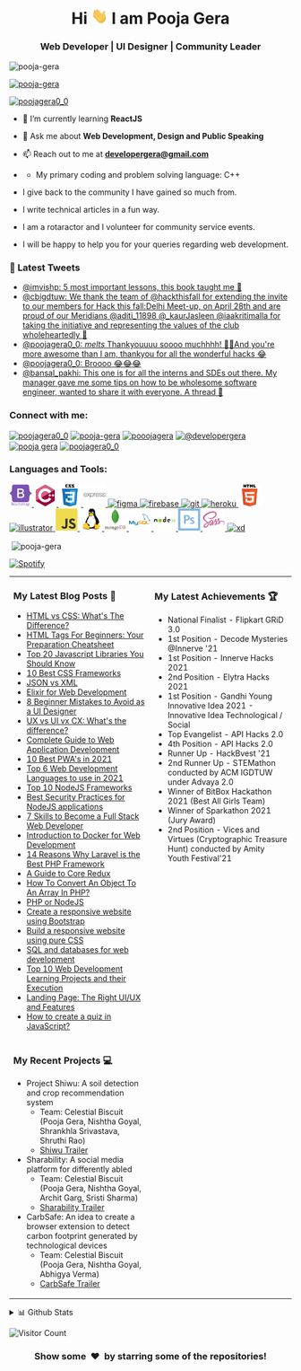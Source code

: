 <h1 align="center"> Hi <img src="https://raw.githubusercontent.com/ABSphreak/ABSphreak/master/gifs/Hi.gif" width="30px"> I am Pooja Gera</h1>
<h3 align="center">Web Developer | UI Designer | Community Leader</h3>

<p align="left"> <img src="https://komarev.com/ghpvc/?username=pooja-gera&label=Profile%20views&color=0e75b6&style=flat" alt="pooja-gera" /> </p>

<p align="left"> <a href="https://github.com/ryo-ma/github-profile-trophy"><img src="https://github-profile-trophy.vercel.app/?username=pooja-gera" alt="pooja-gera" /></a> </p>

<p align="left"> <a href="https://twitter.com/poojagera0_0" target="blank"><img src="https://img.shields.io/twitter/follow/poojagera0_0?logo=twitter&style=for-the-badge" alt="poojagera0_0" /></a> </p>

- 🌱 I’m currently learning **ReactJS**

- 💬 Ask me about **Web Development, Design and Public Speaking**

- 📫 Reach out to me at **developergera@gmail.com**

- * My primary coding and problem solving language: C++

- I give back to the community I have gained so much from. 

- I write technical articles in a fun way.

- I am a rotaractor and I volunteer for community service events. 

- I will be happy to help you for your queries regarding web development. 

### 📱 Latest Tweets

<!-- TWITTER:START -->
- [@imvishp: 5 most important lessons, this book taught me 💯](https://rss.app/articles/cb4e791f6f6d729c074351566bd3a7c508111d6e1632a4e8d1ea9755969266d3f70cea0d6cdbdc6ff0a36d7ddc1c0c9261dd6be2c412)
- [@cbigdtuw: We thank the team of @hackthisfall for extending the invite to our members for Hack this fall:Delhi Meet-up, on April 28th and are proud of our Meridians @aditi_11898 @_kaurJasleen @iaakritimalla for taking the initiative and representing the values of the club wholeheartedly 🚀](https://rss.app/articles/cb4e791f6f6d729c074351566bd3a7c508111d6e1c3dbbe6c6f6920dca9573c6f60ab61368dddd6af5a2697ddf140f9569d66ee4c5147b)
- [@poojagera0_0: *melts* Thankyouuuu soooo muchhhh! 🥺🌻And you&#39;re more awesome than I am, thankyou for all the wonderful hacks 😂](https://rss.app/articles/cb4e791f6f6d729c074351566bd3a7c508111d6e0f30bdebc3e5820884d65897ad0cb15d2d9d9d77f2a7697fde130f9168d369e0c7147a108c39c5)
- [@poojagera0_0: Broooo 😂😂😂](https://rss.app/articles/cb4e791f6f6d729c074351566bd3a7c508111d6e0f30bdebc3e5820884d65897ad0cb15d2d9d9d77f2a7697cd91d079760d76ce5c4127a128e3ac7)
- [@bansal_pakhi: This one is for all the interns and SDEs out there. My manager gave me some tips on how to be wholesome software engineer, wanted to share it with everyone. A thread 🧵](https://rss.app/articles/cb4e791f6f6d729c074351566bd3a7c508111d6e1d3ebcf2c3eeb80a848d6fcead0cb15d2d9d9d77f2a7697cd915079168d461e6c2147a10893cc1)
<!-- TWITTER:END -->

<h3 align="left">Connect with me:</h3>
<p align="left">
<a href="https://twitter.com/poojagera0_0" target="blank"><img align="center" src="https://raw.githubusercontent.com/rahuldkjain/github-profile-readme-generator/master/src/images/icons/Social/twitter.svg" alt="poojagera0_0" height="30" width="40" /></a>
<a href="https://linkedin.com/in/pooja-gera" target="blank"><img align="center" src="https://raw.githubusercontent.com/rahuldkjain/github-profile-readme-generator/master/src/images/icons/Social/linked-in-alt.svg" alt="pooja-gera" height="30" width="40" /></a>
<a href="https://instagram.com/pooojagera" target="blank"><img align="center" src="https://raw.githubusercontent.com/rahuldkjain/github-profile-readme-generator/master/src/images/icons/Social/instagram.svg" alt="pooojagera" height="30" width="40" /></a>
<a href="https://medium.com/@developergera" target="blank"><img align="center" src="https://raw.githubusercontent.com/rahuldkjain/github-profile-readme-generator/master/src/images/icons/Social/medium.svg" alt="@developergera" height="30" width="40" /></a>
<a href="https://www.youtube.com/c/pooja gera" target="blank"><img align="center" src="https://raw.githubusercontent.com/rahuldkjain/github-profile-readme-generator/master/src/images/icons/Social/youtube.svg" alt="pooja gera" height="30" width="40" /></a>
<a href="https://www.leetcode.com/poojagera0_0" target="blank"><img align="center" src="https://raw.githubusercontent.com/rahuldkjain/github-profile-readme-generator/master/src/images/icons/Social/leet-code.svg" alt="poojagera0_0" height="30" width="40" /></a>
</p>

<h3 align="left">Languages and Tools:</h3>
<p align="left"> <a href="https://getbootstrap.com" target="_blank"> <img src="https://raw.githubusercontent.com/devicons/devicon/master/icons/bootstrap/bootstrap-plain-wordmark.svg" alt="bootstrap" width="40" height="40"/> </a> <a href="https://www.w3schools.com/cpp/" target="_blank"> <img src="https://raw.githubusercontent.com/devicons/devicon/master/icons/cplusplus/cplusplus-original.svg" alt="cplusplus" width="40" height="40"/> </a> <a href="https://www.w3schools.com/css/" target="_blank"> <img src="https://raw.githubusercontent.com/devicons/devicon/master/icons/css3/css3-original-wordmark.svg" alt="css3" width="40" height="40"/> </a> <a href="https://expressjs.com" target="_blank"> <img src="https://raw.githubusercontent.com/devicons/devicon/master/icons/express/express-original-wordmark.svg" alt="express" width="40" height="40"/> </a> <a href="https://www.figma.com/" target="_blank"> <img src="https://www.vectorlogo.zone/logos/figma/figma-icon.svg" alt="figma" width="40" height="40"/> </a> <a href="https://firebase.google.com/" target="_blank"> <img src="https://www.vectorlogo.zone/logos/firebase/firebase-icon.svg" alt="firebase" width="40" height="40"/> </a> <a href="https://git-scm.com/" target="_blank"> <img src="https://www.vectorlogo.zone/logos/git-scm/git-scm-icon.svg" alt="git" width="40" height="40"/> </a> <a href="https://heroku.com" target="_blank"> <img src="https://www.vectorlogo.zone/logos/heroku/heroku-icon.svg" alt="heroku" width="40" height="40"/> </a> <a href="https://www.w3.org/html/" target="_blank"> <img src="https://raw.githubusercontent.com/devicons/devicon/master/icons/html5/html5-original-wordmark.svg" alt="html5" width="40" height="40"/> </a> <a href="https://www.adobe.com/in/products/illustrator.html" target="_blank"> <img src="https://www.vectorlogo.zone/logos/adobe_illustrator/adobe_illustrator-icon.svg" alt="illustrator" width="40" height="40"/> </a> <a href="https://developer.mozilla.org/en-US/docs/Web/JavaScript" target="_blank"> <img src="https://raw.githubusercontent.com/devicons/devicon/master/icons/javascript/javascript-original.svg" alt="javascript" width="40" height="40"/> </a> <a href="https://www.linux.org/" target="_blank"> <img src="https://raw.githubusercontent.com/devicons/devicon/master/icons/linux/linux-original.svg" alt="linux" width="40" height="40"/> </a> <a href="https://www.mongodb.com/" target="_blank"> <img src="https://raw.githubusercontent.com/devicons/devicon/master/icons/mongodb/mongodb-original-wordmark.svg" alt="mongodb" width="40" height="40"/> </a> <a href="https://www.mysql.com/" target="_blank"> <img src="https://raw.githubusercontent.com/devicons/devicon/master/icons/mysql/mysql-original-wordmark.svg" alt="mysql" width="40" height="40"/> </a> <a href="https://nodejs.org" target="_blank"> <img src="https://raw.githubusercontent.com/devicons/devicon/master/icons/nodejs/nodejs-original-wordmark.svg" alt="nodejs" width="40" height="40"/> </a> <a href="https://www.photoshop.com/en" target="_blank"> <img src="https://raw.githubusercontent.com/devicons/devicon/master/icons/photoshop/photoshop-line.svg" alt="photoshop" width="40" height="40"/> </a> <a href="https://sass-lang.com" target="_blank"> <img src="https://raw.githubusercontent.com/devicons/devicon/master/icons/sass/sass-original.svg" alt="sass" width="40" height="40"/> </a> <a href="https://www.adobe.com/products/xd.html" target="_blank"> <img src="https://cdn.worldvectorlogo.com/logos/adobe-xd.svg" alt="xd" width="40" height="40"/> </a> </p>

<p>&nbsp;<img align="center" src="https://github-readme-stats.vercel.app/api?username=pooja-gera&show_icons=true&locale=en" alt="pooja-gera" /></p>

[![Spotify](https://spotify-now-playing-lime.vercel.app/api/spotify)](https://open.spotify.com/user/hrd0mzp0iuwsfqonn3w4j18d5)

<table><tr><td valign="top" width="50%">

### My Latest Blog Posts 🌱
<!-- BLOG-POST-LIST:START -->
- [HTML vs CSS: What's The Difference?](https://www.codingninjas.com/blog/2021/05/26/html-vs-css-whats-the-difference/)
- [HTML Tags For Beginners: Your Preparation Cheatsheet](https://www.codingninjas.com/blog/2021/05/10/html-tags-for-beginners-your-preparation-cheat-sheet/)
- [Top 20 Javascript Libraries You Should Know](https://www.codingninjas.com/blog/2021/04/19/top-20-javascript-libraries-to-learn-in-2021/)
- [10 Best CSS Frameworks](https://www.codingninjas.com/blog/2021/04/15/10-best-css-frameworks-for-front-end-developers/)
- [JSON vs XML](https://www.codingninjas.com/blog/2021/04/12/json-vs-xml-in-2021/)
- [Elixir for Web Development](https://www.codingninjas.com/blog/2021/04/05/learning-elixir-for-web-development/)
- [8 Beginner Mistakes to Avoid as a UI Designer](https://www.codingninjas.com/blog/2021/03/30/8-beginner-mistakes-to-avoid-as-a-ui-designer/)
- [UX vs UI vx CX: What's the difference?](https://www.codingninjas.com/blog/2021/03/23/ux-vs-ui-vs-cx-what-is-the-difference/)
- [Complete Guide to Web Application Development](https://www.codingninjas.com/blog/2021/03/17/the-complete-guide-to-web-application-development-for-2021/)
- [10 Best PWA's in 2021](https://www.codingninjas.com/blog/2021/03/04/10-best-progressive-web-applications-in-2021/)
- [Top 6 Web Development Languages to use in 2021](https://www.codingninjas.com/blog/2021/02/26/top-6-web-development-languages/)
- [Top 10 NodeJS Frameworks](https://www.codingninjas.com/blog/2021/02/19/top-10-nodejs-frameworks-in-2021/)
- [Best Security Practices for NodeJS applications](https://www.codingninjas.com/blog/2021/02/15/best-security-practices-web-applications/)
- [7 Skills to Become a Full Stack Web Developer](https://www.codingninjas.com/blog/category/web-development/page/2/)
- [Introduction to Docker for Web Development](https://www.codingninjas.com/blog/2021/01/20/introduction-to-docker-for-web-development/)
- [14 Reasons Why Laravel is the Best PHP Framework](https://www.codingninjas.com/blog/2021/01/20/introduction-to-docker-for-web-development/)
- [A Guide to Core Redux](https://www.codingninjas.com/blog/2021/01/04/a-guide-to-core-redux-concepts/)
- [How To Convert An Object To An Array In PHP?](https://www.codingninjas.com/blog/2020/12/30/how-to-convert-an-object-to-an-array-in-php/)
- [PHP or NodeJS](https://www.codingninjas.com/blog/2020/12/30/php-or-node-js-the-right-technology-for-your-project/)
- [Create a responsive website using Bootstrap](https://www.codingninjas.com/blog/2020/12/08/creating-a-responsive-website-using-bootstrap/)
- [Build a responsive website using pure CSS](https://www.codingninjas.com/blog/2020/12/01/building-a-responsive-website-using-pure-css/)
- [SQL and databases for web development](https://www.codingninjas.com/blog/2020/11/28/sql-databases-for-web-development/)
- [Top 10 Web Development Learning Projects and their Execution](https://www.codingninjas.com/blog/2020/11/17/top-10-web-development-projects-their-execution/)
- [Landing Page: The Right UI/UX and Features](https://www.codingninjas.com/blog/2020/11/11/landing-page-the-right-ui-ux-features/)
- [How to create a quiz in JavaScript?](https://www.codingninjas.com/blog/2020/11/03/how-to-create-a-quiz-in-javascript/)
<!-- BLOG-POST-LIST:END -->
</td>
<td valign="top" width="50%">

### My Latest Achievements 🏆
- National Finalist - Flipkart GRiD 3.0
- 1st Position - Decode Mysteries @Innerve '21 
- 1st Position - Innerve Hacks 2021
- 2nd Position - Elytra Hacks 2021
- 1st Position - Gandhi Young Innovative Idea 2021 - Innovative Idea Technological / Social
- Top Evangelist - API Hacks 2.0
- 4th Position - API Hacks 2.0
- Runner Up - HackBvest '21
- 2nd Runner Up - STEMathon conducted by ACM IGDTUW under Advaya 2.0
- Winner of BitBox Hackathon 2021 (Best All Girls Team)
- Winner of Sparkathon 2021 (Jury Award) 
- 2nd Position - Vices and Virtues (Cryptographic Treasure Hunt) conducted by Amity Youth Festival'21

</td>
</tr>
<tr>
<td valign="top" width="50%">

### My Recent Projects 💻
- Project Shiwu: A soil detection and crop recommendation system
  - Team: Celestial Biscuit (Pooja Gera, Nishtha Goyal, Shrankhla Srivastava, Shruthi Rao) 
  - [Shiwu Trailer](https://youtu.be/MMfgjZnst7g)
- Sharability: A social media platform for differently abled 
  - Team: Celestial Biscuit (Pooja Gera, Nishtha Goyal, Archit Garg, Sristi Sharma)
  - [Sharability Trailer](https://youtu.be/sd7SwD8viug)
- CarbSafe: An idea to create a browser extension to detect carbon footprint generated by technological devices
  - Team: Celestial Biscuit (Pooja Gera, Nishtha Goyal, Abhigya Verma) 
  - [CarbSafe Trailer](https://www.youtube.com/watch?v=72lsK81vfPo) 

</tr>
</table>

<details>
<summary>📊 Github Stats</summary>

<p align="center"> <img src="https://github-readme-stats.vercel.app/api?username=pooja-gera&show_icons=true&theme=gotham" alt="Pooja Gera | Stats" />

</details>


![Visitor Count](https://profile-counter.glitch.me/{pooja-gera}/count.svg)

[twitter]: https://twitter.com/poojagera0_0
[gmail]: developergera@gmail.com
[linkedin]: https://www.linkedin.com/in/pooja-gera/
[Medium]: https://developergera.medium.com/
[Instagram]: https://www.instagram.com/pooojagera

<h3 align="center">Show some &nbsp;❤️&nbsp; by starring some of the repositories!</h3>
